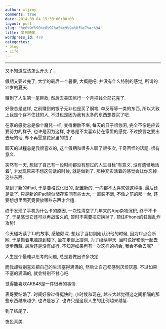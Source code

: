 ```yaml
---
author: xljroy
comments: true
date: 2014-09-04 15:30:00+00:00
layout: post
slug: '%e6%9f%90%e6%97%a5%e9%9a%8f%e7%ac%94'
title: 某日随笔
wordpress_id: 470
categories:
- blog
- Life
---
```


* * *









又不知道应该怎么开头了...





假期又要过完了, 大学的最后一个暑假, 大概是吧, 并没有什么特别的感觉, 所谓的21岁的夏天.





赚到了人生第一笔巨款, 然后去美国旅行一个月把钱全部花完了.





好像总是这样, 之前赚到的银子无非也是买了钢笔, 单反等等一类的东西, 所以大致上我是个存不住钱的人, 不过也是因为我有太多的东西想要买了吧.





在家的感觉总是像个魔咒一样, 变得懒散不堪, 每天的日子很悠闲, 完全不像是应该要努力的样子, 也许是因为这样, 才总是不太喜欢待在家里的感觉. 不过换言之要出去玩的话, 却不再愿意花家里的钱了.





聊天的过程总是我很喜欢的, 这个假期和很多人聊了很多次, 千奇百怪的话题, 很有意义.





突然有一天, 想起了自己有一段时间都没有想过的人生目标"有意义, 没有遗憾地活着", 才发现原来不想这句话的时候, 就是做到了. 那种充实活着的感觉会让你忘掉这些东西.





拿到了新的iPad, 于是要格式化旧的, 配置新的, 一向都不太喜欢做这种事, 最后还是做了. 只是新的iPad貌似储存空间有些太大, 一直装不满, 不像之前的那一台, 还要想想里面究竟要放哪些东西才合适.





终于发现了手机为什么卡的原因, 一次性清空了几年来的App杂物沉积, 终于不卡了, 于是感觉它还可以再战蛮久的, 暂时不需要把它换掉了. 顶住iPhone的狂轰乱炸攻势!





今天碰巧读了TJ的故事, 感触颇深. 想起了当初刚刚认识他的时候, 因为12点会断网, 于是搬着电脑跑到楼下, 坐在走廊上蹭网, 为了继续聊天. 当时说好和他一起去徒步西藏, 最后还是没有成行, 不知道如果再有一次这样的机会, 我会不会去呢?





人生是个最难以思考的问题, 总是要做出许多决定.





而我却特别喜欢把自己的生活塞得满满的, 然后让自己都感到厌烦厌恶. 不过如果不塞的满满的, 就会特别不甘心吧.





觉得能喜欢AKB48是一件很棒的事情.





表哥要结婚了. 时间好像过得挺快的, 小时候和现在, 越长大越觉得这之间相隔的那些东西越来越少, 也许是忘了, 也许只是这段人生的比例越来越低.





到了结尾了.





夜色真美.
